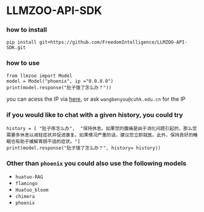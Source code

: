 # LLMZOO-API-SDK


### how to install 
```
pip install git+https://github.com/FreedomIntelligence/LLMZOO-API-SDK.git
```
### how to use
```
from llmzoo import Model
model = Model("phoenix", ip ="0.0.0.0")
print(model.response("肚子饿了怎么办？"))
```

you can acess the IP via [here](https://eegb6fzscd.feishu.cn/wiki/QSEqwhsEMiQnZakL88cc8SaCnNd), or ask `wangbenyou@cuhk.edu.cn` for the IP

### if you would like to chat with a given history, you could try 
```
history = [ "肚子疼怎么办",  "保持休息。如果您的腹痛是由于消化问题引起的，那么您需要多休息以减轻症状并促进康复。如果情况严重的话，建议您立即就医。此外，保持良好的睡眠也有助于缓解胃肠不适的症状。"]
print(model.response("肚子饿了怎么办？", history= history))
```

### Other than `phoenix` you could also use the following models
- `huatuo-RAG` 
- `flamingo`
- `Huatuo_bloom`
- `chimera` 
- `phoenix` 

